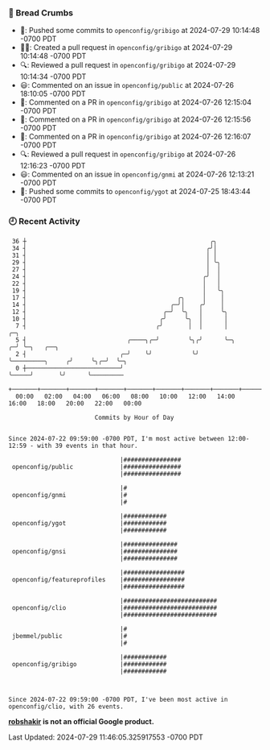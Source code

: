 ### 🍞 Bread Crumbs

 * 🚢: Pushed some commits to `openconfig/gribigo` at 2024-07-29 10:14:48 -0700 PDT
 * ✍🏼: Created a pull request in `openconfig/gribigo` at 2024-07-29 10:14:48 -0700 PDT
 * 🔍: Reviewed a pull request in  `openconfig/gribigo` at 2024-07-29 10:14:34 -0700 PDT
 * 😃: Commented on an issue in `openconfig/public` at 2024-07-26 18:10:05 -0700 PDT
 * 💬: Commented on a PR in  `openconfig/gribigo` at 2024-07-26 12:15:04 -0700 PDT
 * 💬: Commented on a PR in  `openconfig/gribigo` at 2024-07-26 12:15:56 -0700 PDT
 * 💬: Commented on a PR in  `openconfig/gribigo` at 2024-07-26 12:16:07 -0700 PDT
 * 🔍: Reviewed a pull request in  `openconfig/gribigo` at 2024-07-26 12:16:23 -0700 PDT
 * 😃: Commented on an issue in `openconfig/gnmi` at 2024-07-26 12:13:21 -0700 PDT
 * 🚢: Pushed some commits to `openconfig/ygot` at 2024-07-25 18:43:44 -0700 PDT

### 🕘 Recent Activity
```
 36 ┼                                                   ╭╮
 34 ┤                                                  ╭╯│
 31 ┤                                                  │ │
 29 ┤                                                  │ ╰╮
 27 ┤                                                  │  │
 24 ┤                                                 ╭╯  │
 22 ┤                                                 │   │
 19 ┤                                                 │   ╰╮
 17 ┤                                          ╭╮     │    │
 14 ┤                                        ╭─╯│    ╭╯    │
 12 ┤                                      ╭─╯  ╰╮   │     ╰╮
 10 ┤                                     ╭╯     ╰╮  │      │
  7 ┤                                    ╭╯       │  │      │                    ╭─╮
  5 ┤                            ╭────╮╭─╯        ╰╮╭╯      ╰─╮                ╭─╯ ╰─╮   ╭──╮
  2 ┤                          ╭─╯    ╰╯           ╰╯         ╰─────────╮     ╭╯     ╰╮╭─╯  ╰─╮
  0 ┼──────────────────────────╯                                        ╰─────╯       ╰╯      ╰─────────
    +───────+───────+───────+───────+───────+───────+───────+───────+───────+───────+───────+───────+────
  00:00   02:00   04:00   06:00   08:00   10:00   12:00   14:00   16:00   18:00   20:00   22:00   00:00   

						Commits by Hour of Day


Since 2024-07-22 09:59:00 -0700 PDT, I'm most active between 12:00-12:59 - with 39 events in that hour.

```



```
                               |################
 openconfig/public             |################
                               |################

                               |#
 openconfig/gnmi               |#
                               |#

                               |############
 openconfig/ygot               |############
                               |############

                               |###############
 openconfig/gnsi               |###############
                               |###############

                               |#################
 openconfig/featureprofiles    |#################
                               |#################

                               |##########################
 openconfig/clio               |##########################
                               |##########################

                               |#
 jbemmel/public                |#
                               |#

                               |############
 openconfig/gribigo            |############
                               |############



Since 2024-07-22 09:59:00 -0700 PDT, I've been most active in openconfig/clio, with 26 events.

```
**[robshakir](mailto:robjs@google.com) is not an official Google product.**  


Last Updated: 2024-07-29 11:46:05.325917553 -0700 PDT
